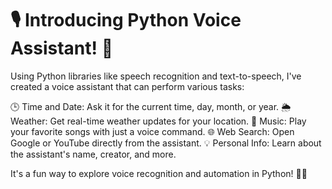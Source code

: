 # 🎙️ Introducing Python Voice Assistant! 🐍


Using Python libraries like speech recognition and text-to-speech, I've created a voice assistant that can perform various tasks:

🕒 Time and Date: Ask it for the current time, day, month, or year.
🌦️ Weather: Get real-time weather updates for your location.
🎵 Music: Play your favorite songs with just a voice command.
🌐 Web Search: Open Google or YouTube directly from the assistant.
💡 Personal Info: Learn about the assistant's name, creator, and more.

It's a fun way to explore voice recognition and automation in Python! 🐍💬
